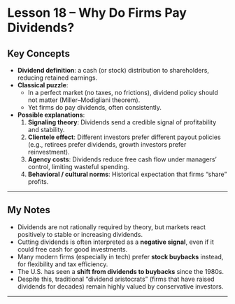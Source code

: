 # Lesson 18 – Why Do Firms Pay Dividends?

## Key Concepts
- **Dividend definition**: a cash (or stock) distribution to shareholders, reducing retained earnings.  
- **Classical puzzle**:  
  - In a perfect market (no taxes, no frictions), dividend policy should not matter (Miller–Modigliani theorem).  
  - Yet firms do pay dividends, often consistently.  
- **Possible explanations**:  
  1. **Signaling theory**: Dividends send a credible signal of profitability and stability.  
  2. **Clientele effect**: Different investors prefer different payout policies (e.g., retirees prefer dividends, growth investors prefer reinvestment).  
  3. **Agency costs**: Dividends reduce free cash flow under managers’ control, limiting wasteful spending.  
  4. **Behavioral / cultural norms**: Historical expectation that firms “share” profits.  

---

## My Notes
- Dividends are not rationally required by theory, but markets react positively to stable or increasing dividends.  
- Cutting dividends is often interpreted as a **negative signal**, even if it could free cash for good investments.  
- Many modern firms (especially in tech) prefer **stock buybacks** instead, for flexibility and tax efficiency.  
- The U.S. has seen a **shift from dividends to buybacks** since the 1980s.  
- Despite this, traditional “dividend aristocrats” (firms that have raised dividends for decades) remain highly valued by conservative investors.  

---


